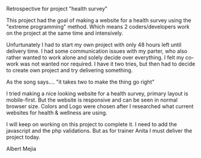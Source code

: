 Retrospective for project "health survey"

This project had the goal of making a website for a health survey using the "extreme programming" method. Which means 2 coders/developers work on the project at the same time and intensively.

Unfurtunately I had to start my own project with only 48 hours left until delivery time.
I had some communication issues with my parter, who also rather wanted to work alone and solely decide over everything. I felt my co-work was not wanted nor required. I have it two tries, but then had to decide to create own project and try delivering something.

As the song says.... "it takes two to make the thing go right"

I tried making a nice looking website for a health survey, primary layout is mobile-first. But the website is responsive and can be seen in normal browser size. Colors and Logo were chosen after I researched what current websites for health & wellness are using.

I will keep on working on this project to complete it. I need to add the javascript and the php validations. But as for trainer Anita I must deliver the project today.

Albert Mejia